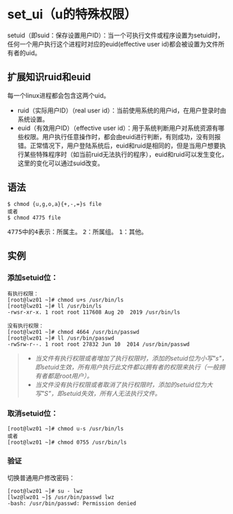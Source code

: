 # set_ui（u的特殊权限）
setuid（即suid：保存设置用户ID）：当一个可执行文件或程序设置为setuid时，任何一个用户执行这个进程时对应的euid(effective user id)都会被设置为文件所有者的uid。

## 扩展知识ruid和euid
每一个linux进程都会包含这两个uid。
* ruid（实际用户ID）（real user id）：当前使用系统的用户id，在用户登录时由系统设置。
* euid（有效用户ID）（effective user id）：用于系统判断用户对系统资源有哪些权限。用户执行任意操作时，都会由euid进行判断，有则成功，没有则报错。正常情况下，用户登陆系统后，euid和ruid是相同的，但是当用户想要执行某些特殊程序时（如当前ruid无法执行的程序），euid和ruid可以发生变化，这里的变化可以通过suid改变。

## 语法

    $ chmod {u,g,o,a}{+,-,=}s file
    或者
    $ chmod 4775 file

<kbd>4775</kbd>中的<kbd>4</kbd>表示：所属主。
<kbd>2</kbd>：所属组。
<kbd>1</kbd>：其他。


## 实例
### 添加setuid位：

```
有执行权限：
[root@lwz01 ~]# chmod u+s /usr/bin/ls
[root@lwz01 ~]# ll /usr/bin/ls
-rwsr-xr-x. 1 root root 117608 Aug 20  2019 /usr/bin/ls

没有执行权限：
[root@lwz01 ~]# chmod 4664 /usr/bin/passwd 
[root@lwz01 ~]# ll /usr/bin/passwd 
-rwSrw-r--. 1 root root 27832 Jun 10  2014 /usr/bin/passwd
```
> * *当文件有执行权限或者增加了执行权限时，添加的setuid位为小写"s"，即setuid生效，所有用户执行此文件都以拥有者的权限来执行（一般拥有者都是root用户）。*
> * *当文件没有执行权限或者取消了执行权限时，添加的setuid位为大写"S"，即setuid失效，所有人无法执行文件。*

### 取消setuid位：

```
[root@lwz01 ~]# chmod u-s /usr/bin/ls
或者
[root@lwz01 ~]# chmod 0755 /usr/bin/ls
```

### 验证
切换普通用户修改密码：
```
[root@lwz01 ~]# su - lwz
[lwz@lwz01 ~]$ /usr/bin/passwd lwz
-bash: /usr/bin/passwd: Permission denied
```

